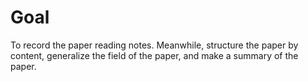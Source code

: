# Goal

To record the paper reading notes. Meanwhile, structure the paper by content, generalize the field of the paper, and make a summary of the paper.
